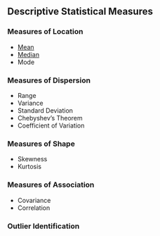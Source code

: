 ## Descriptive Statistical Measures
### Measures of Location
- [Mean]([SC]-Descriptive-Analytics/[SC]-Descriptive-Statistical-Measures/[M]-Mean.md)
- [Median]([SC]-Descriptive-Analytics/[SC]-Descriptive-Statistical-Measures/[M]-Median.md)
- Mode
### Measures of Dispersion
- Range
- Variance
- Standard Deviation
- Chebyshev’s Theorem
- Coefficient of Variation
### Measures of Shape
- Skewness
- Kurtosis
### Measures of Association
- Covariance
- Correlation
### Outlier Identification

